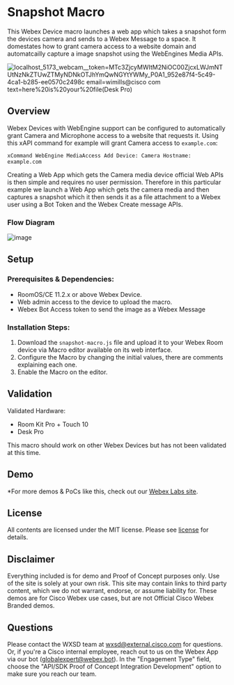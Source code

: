 # Snapshot Macro
This Webex Device macro launches a web app which takes a snapshot form the devices camera and sends to a Webex Message to a space. It domestates how to grant camera access to a website domain and automatcailly capture a image snapshot using the WebEngines Media APIs.

![localhost_5173_webcam__token=MTc3ZjcyMWItM2NiOC00ZjcxLWJmNTUtNzNkZTUwZTMyNDNkOTJhYmQwNGYtYWMy_P0A1_952e87f4-5c49-4ca1-b285-ee0570c2498c email=wimills@cisco com text=here%20is%20your%20file(Desk Pro)](https://github.com/wxsd-sales/snapshot-macro/assets/21026209/69d8d085-e0c0-4253-8369-94176c4c5a7c)


## Overview

Webex Devices with WebEngine support can be configured to automatically grant Camera and Microphone access to a website that requests it. Using this xAPI command for example will grant Camera access to ``example.com``:

```ssh
xCommand WebEngine MediaAccess Add Device: Camera Hostname: example.com
```
Creating a Web App which gets the Camera media device official Web APIs is then simple and requires no user permission. Therefore in this particular example we launch a Web App which gets the camera media and then captures a snapshot which it then sends it as a file attachment to a Webex user using a Bot Token and the Webex Create message APIs.


### Flow Diagram


![image](https://github.com/wxsd-sales/snapshot-macro/assets/21026209/c0a3875e-5849-4e35-a95d-d4d85cbf2c82)


## Setup

### Prerequisites & Dependencies: 

- RoomOS/CE 11.2.x or above Webex Device.
- Web admin access to the device to upload the macro.
- Webex Bot Access token to send the image as a Webex Message


### Installation Steps:
1. Download the ``snapshot-macro.js`` file and upload it to your Webex Room device via Macro editor available on its web interface.
2. Configure the Macro by changing the initial values, there are comments explaining each one.
3. Enable the Macro on the editor.
    
## Validation

Validated Hardware:

* Room Kit Pro + Touch 10
* Desk Pro

This macro should work on other Webex Devices but has not been validated at this time.
    
## Demo

<!-- Keep the following statement -->
*For more demos & PoCs like this, check out our [Webex Labs site](https://collabtoolbox.cisco.com/webex-labs).


## License
All contents are licensed under the MIT license. Please see [license](LICENSE) for details.


## Disclaimer
Everything included is for demo and Proof of Concept purposes only. Use of the site is solely at your own risk. This site may contain links to third party content, which we do not warrant, endorse, or assume liability for. These demos are for Cisco Webex use cases, but are not Official Cisco Webex Branded demos.


## Questions
Please contact the WXSD team at [wxsd@external.cisco.com](mailto:wxsd@external.cisco.com?subject=snapshot-macro) for questions. Or, if you're a Cisco internal employee, reach out to us on the Webex App via our bot (globalexpert@webex.bot). In the "Engagement Type" field, choose the "API/SDK Proof of Concept Integration Development" option to make sure you reach our team. 
